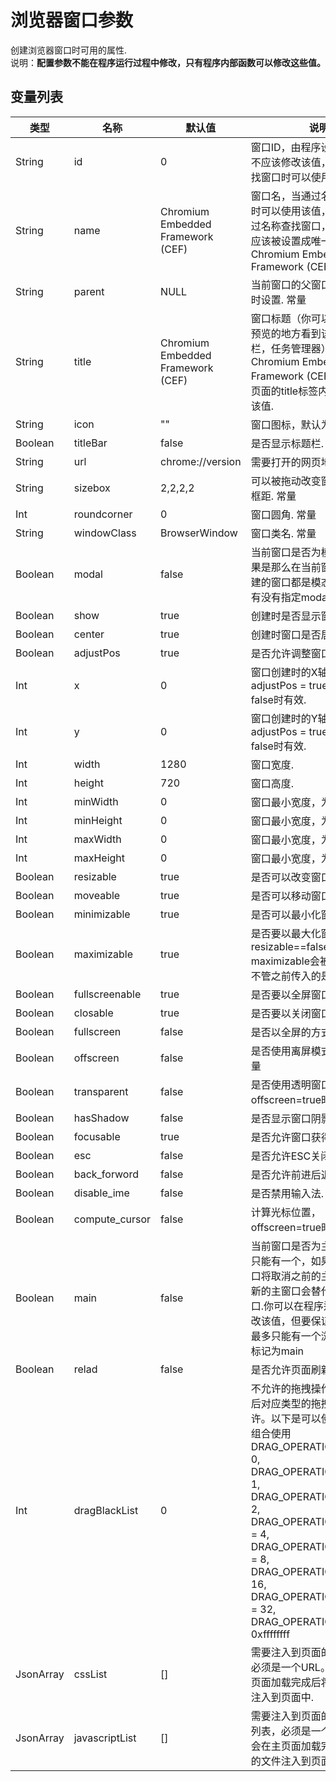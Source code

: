 # 浏览器窗口参数

  创建浏览器窗口时可用的属性.<br>说明：**配置参数不能在程序运行过程中修改，只有程序内部函数可以修改这些值。**
  
## 变量列表

<table class="table table-hover table-bordered ">
	<thead>
		<tr>
			<th class="col-xs-1">类型</th>
			<th class="col-xs-1">名称</th>
			<th class="col-xs-1">默认值</th>
			<th>说明</th>
		</tr>
	</thead>
	<tbody>
		<tr>
	<td>String</td>
	<td>id</td>
	<td>0 </td>
	<td>窗口ID，由程序设置该值，你不应该修改该值，当通过ID 查找窗口时可以使用该值 . <span class="label label-const">常量</span> 
</td>
</tr><tr>
	<td>String</td>
	<td>name</td>
	<td>Chromium Embedded Framework (CEF) </td>
	<td>窗口名，当通过名称查找窗口时可以使用该值，如果想要通过名称查找窗口，那么这个值应该被设置成唯一的，默认为Chromium Embedded Framework (CEF) </td>
</tr><tr>
	<td>String</td>
	<td>parent</td>
	<td>NULL </td>
	<td>当前窗口的父窗口，创建窗口时设置.  <span class="label label-const">常量</span> 
</td>
</tr><tr>
	<td>String</td>
	<td>title</td>
	<td>Chromium Embedded Framework (CEF) </td>
	<td>窗口标题（你可以在任何窗口预览的地方看到该值，如任务栏，任务管理器），默认为Chromium Embedded Framework (CEF),程序会根据页面的title标签内容自己修改该值. </td>
</tr><tr>
	<td>String</td>
	<td>icon</td>
	<td>"" </td>
	<td>窗口图标，默认为空. </td>
</tr><tr>
	<td>Boolean</td>
	<td>titleBar</td>
	<td>false </td>
	<td>是否显示标题栏. </td>
</tr><tr>
	<td>String</td>
	<td>url</td>
	<td>chrome://version </td>
	<td>需要打开的网页地址. <span class="label label-const">常量</span> 
</td>
</tr><tr>
	<td>String</td>
	<td>sizebox</td>
	<td>2,2,2,2 </td>
	<td>可以被拖动改变窗口大小的边框距. <span class="label label-const">常量</span> 
</td>
</tr><tr>
	<td>Int</td>
	<td>roundcorner</td>
	<td>0 </td>
	<td>窗口圆角. <span class="label label-const">常量</span> 
</td>
</tr><tr>
	<td>String</td>
	<td>windowClass</td>
	<td>BrowserWindow </td>
	<td>窗口类名. <span class="label label-const">常量</span> 
</td>
</tr><tr>
	<td>Boolean</td>
	<td>modal</td>
	<td>false </td>
	<td>当前窗口是否为模态窗口，如果是那么在当前窗口之后所创建的窗口都是模态窗口，不管有没有指定modal=true . <span class="label label-const">常量</span> 
</td>
</tr><tr>
	<td>Boolean</td>
	<td>show</td>
	<td>true </td>
	<td>创建时是否显示窗口. </td>
</tr><tr>
	<td>Boolean</td>
	<td>center</td>
	<td>true </td>
	<td>创建时窗口是否居中. <span class="label label-const">常量</span> 
</td>
</tr><tr>
	<td>Boolean</td>
	<td>adjustPos</td>
	<td>true </td>
	<td>是否允许调整窗口位置. </td>
</tr><tr>
	<td>Int</td>
	<td>x</td>
	<td>0 </td>
	<td>窗口创建时的X轴坐标, adjustPos = true && center = false时有效. </td>
</tr><tr>
	<td>Int</td>
	<td>y</td>
	<td>0 </td>
	<td>窗口创建时的Y轴坐标, adjustPos = true && center = false时有效. </td>
</tr><tr>
	<td>Int</td>
	<td>width</td>
	<td>1280 </td>
	<td>窗口宽度. </td>
</tr><tr>
	<td>Int</td>
	<td>height</td>
	<td>720 </td>
	<td>窗口高度. </td>
</tr><tr>
	<td>Int</td>
	<td>minWidth</td>
	<td>0 </td>
	<td>窗口最小宽度，为0时不限制. </td>
</tr><tr>
	<td>Int</td>
	<td>minHeight</td>
	<td>0 </td>
	<td>窗口最小宽度，为0时不限制. </td>
</tr><tr>
	<td>Int</td>
	<td>maxWidth</td>
	<td>0 </td>
	<td>窗口最小宽度，为0时不限制. </td>
</tr><tr>
	<td>Int</td>
	<td>maxHeight</td>
	<td>0 </td>
	<td>窗口最小宽度，为0时不限制. </td>
</tr><tr>
	<td>Boolean</td>
	<td>resizable</td>
	<td>true </td>
	<td>是否可以改变窗口大小. </td>
</tr><tr>
	<td>Boolean</td>
	<td>moveable</td>
	<td>true </td>
	<td>是否可以移动窗口. </td>
</tr><tr>
	<td>Boolean</td>
	<td>minimizable</td>
	<td>true </td>
	<td>是否可以最小化窗口. </td>
</tr><tr>
	<td>Boolean</td>
	<td>maximizable</td>
	<td>true </td>
	<td>是否要以最大化窗口，如果resizable==false, maximizable会被重置为true, 不管之前传入的是什么值. </td>
</tr><tr>
	<td>Boolean</td>
	<td>fullscreenable</td>
	<td>true </td>
	<td>是否要以全屏窗口. </td>
</tr><tr>
	<td>Boolean</td>
	<td>closable</td>
	<td>true </td>
	<td>是否要以关闭窗口. </td>
</tr><tr>
	<td>Boolean</td>
	<td>fullscreen</td>
	<td>false </td>
	<td>是否以全屏的方式启动窗口. </td>
</tr><tr>
	<td>Boolean</td>
	<td>offscreen</td>
	<td>false </td>
	<td>是否使用离屏模式创建窗口. <span class="label label-const">常量</span> 
</td>
</tr><tr>
	<td>Boolean</td>
	<td>transparent</td>
	<td>false </td>
	<td>是否使用透明窗口，offscreen=true时有效. <span class="label label-const">常量</span> 
</td>
</tr><tr>
	<td>Boolean</td>
	<td>hasShadow</td>
	<td>false </td>
	<td>是否显示窗口阴影. </td>
</tr><tr>
	<td>Boolean</td>
	<td>focusable</td>
	<td>true </td>
	<td>是否允许窗口获得焦点. </td>
</tr><tr>
	<td>Boolean</td>
	<td>esc</td>
	<td>false </td>
	<td>是否允许ESC关闭窗口. </td>
</tr><tr>
	<td>Boolean</td>
	<td>back_forword</td>
	<td>false </td>
	<td>是否允许前进后退. <span class="label label-const">常量</span> 
</td>
</tr><tr>
	<td>Boolean</td>
	<td>disable_ime</td>
	<td>false </td>
	<td>是否禁用输入法. </td>
</tr><tr>
	<td>Boolean</td>
	<td>compute_cursor</td>
	<td>false </td>
	<td>计算光标位置，offscreen=true时有效. </td>
</tr><tr>
	<td>Boolean</td>
	<td>main</td>
	<td>false </td>
	<td>当前窗口是否为主窗口.主窗口只能有一个，如果设置为主窗口将取消之前的主窗口设定，新的主窗口会替代原来的主窗口.你可以在程序运行过程中修改该值，但要保证任何时候都最多只能有一个浏览器窗口被标记为main </td>
</tr><tr>
	<td>Boolean</td>
	<td>relad</td>
	<td>false </td>
	<td>是否允许页面刷新. 默认false </td>
</tr><tr>
	<td>Int</td>
	<td>dragBlackList</td>
	<td>0 </td>
	<td>不允许的拖拽操作黑名单,设定后对应类型的拖拽将不被允许。以下是可以使用的值,可以组合使用<br>DRAG_OPERATION_NONE    = 0,<br>DRAG_OPERATION_COPY    = 1,<br>DRAG_OPERATION_LINK    = 2,<br>DRAG_OPERATION_GENERIC = 4,<br>DRAG_OPERATION_PRIVATE = 8,<br>DRAG_OPERATION_MOVE    = 16,<br>DRAG_OPERATION_DELETE  = 32,<br>DRAG_OPERATION_EVERY   = 0xffffffff </td>
</tr><tr>
	<td>JsonArray</td>
	<td>cssList</td>
	<td>[] </td>
	<td>需要注入到页面的样式列表，必须是一个URL。 程序会在主页面加载完成后将里面的文件注入到页面中. </td>
</tr><tr>
	<td>JsonArray</td>
	<td>javascriptList</td>
	<td>[] </td>
	<td>需要注入到页面的Javascript列表，必须是一个URL。 程序会在主页面加载完成后将里面的文件注入到页面中. </td>
</tr>
	</tbody>
</table>


